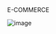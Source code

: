 E-COMMERCE


![image](https://github.com/Eswariya/e-commerce/assets/161502006/d074ea43-ba34-4016-bfaa-5c4037589b1a)
